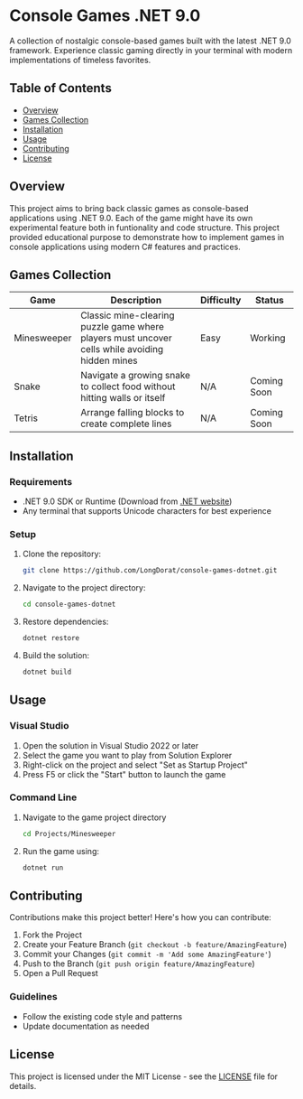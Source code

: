# Console Games .NET 9.0

A collection of nostalgic console-based games built with the latest .NET 9.0 framework. Experience classic gaming directly in your terminal with modern implementations of timeless favorites.

## Table of Contents

- [Overview](#overview)
- [Games Collection](#games-collection)
- [Installation](#installation)
- [Usage](#usage)
- [Contributing](#contributing)
- [License](#license)

## Overview

This project aims to bring back classic games as console-based applications using .NET 9.0. Each of the game might have its own experimental feature both in funtionality and code structure. This project provided educational purpose to demonstrate how to implement games in console applications using modern C# features and practices.

## Games Collection

| Game | Description | Difficulty | Status |
|------|-------------|------------|--------|
| Minesweeper | Classic mine-clearing puzzle game where players must uncover cells while avoiding hidden mines | Easy | Working |
| Snake | Navigate a growing snake to collect food without hitting walls or itself | N/A | Coming Soon |
| Tetris | Arrange falling blocks to create complete lines | N/A | Coming Soon |

## Installation

### Requirements

- .NET 9.0 SDK or Runtime (Download from [.NET website](https://dotnet.microsoft.com/download/dotnet/9.0))
- Any terminal that supports Unicode characters for best experience

### Setup

1. Clone the repository:
   ```bash
   git clone https://github.com/LongDorat/console-games-dotnet.git
   ```
2. Navigate to the project directory:
   ```bash
   cd console-games-dotnet
   ```
3. Restore dependencies:
   ```bash
   dotnet restore
   ```
4. Build the solution:
   ```bash
   dotnet build
   ```


## Usage

### Visual Studio

1. Open the solution in Visual Studio 2022 or later
2. Select the game you want to play from Solution Explorer
3. Right-click on the project and select "Set as Startup Project"
4. Press F5 or click the "Start" button to launch the game

### Command Line

1. Navigate to the game project directory
	```bash
	cd Projects/Minesweeper
	```
2. Run the game using:
   ```bash
   dotnet run
   ```

## Contributing

Contributions make this project better! Here's how you can contribute:

1. Fork the Project
2. Create your Feature Branch (`git checkout -b feature/AmazingFeature`)
3. Commit your Changes (`git commit -m 'Add some AmazingFeature'`)
4. Push to the Branch (`git push origin feature/AmazingFeature`)
5. Open a Pull Request

### Guidelines

- Follow the existing code style and patterns
- Update documentation as needed

## License

This project is licensed under the MIT License - see the [LICENSE](LICENSE) file for details.
